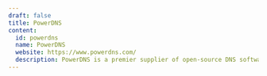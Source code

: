 ```yaml
---
draft: false
title: PowerDNS
content:
  id: powerdns
  name: PowerDNS
  website: https://www.powerdns.com/
  description: PowerDNS is a premier supplier of open-source DNS software, services and support.
---
```

